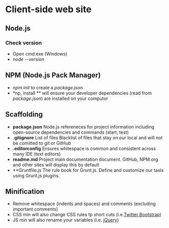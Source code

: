 # Client-side web site

## Node.js

### Check version
* Open cmd.exe (Windows)
* *node --version*

## NPM (Node.js Pack Manager)
* *npm init* to create a *package.json*
* *np, install ** will ensure your developer dependencies (read from *package.json*) are installed on your computor


## Scaffolding
* **package.json** Node.js refereneces for project information including open-source dependencies and commands (start, test)
* **.gitignore** List of files Blacklist of files that stay on our local and will not be comitted to git or GitHub
* **.editorconfig** Ensures whitespace is common and consistent across many IDE (text editors)
* **readme.md** Project main documentation document. GitHub, NPM.org and other sites will display this by default
* **Gruntfile.js The rule book for Grunt.js. Define and customize our tasls using Grunt.js plugins.

## Minification

* Remove whitespace (indents and spaces) and comments (excluding important comments)
* CSS min will also change CSS rules tp short cuts (i.e.[Twitter Bootstrap](http://getbootstrap.com/dist/css/bootstrap.min.css))
* JS min will also rename your variables (i.e. [jQuery](http://code.jquery.com/jquery-1.10.2.min.js))

